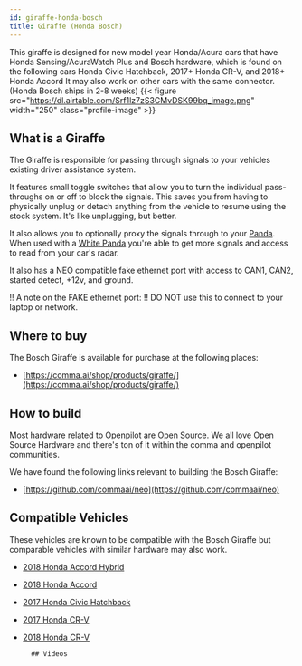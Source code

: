 ```yaml
---
id: giraffe-honda-bosch
title: Giraffe (Honda Bosch)
---
```


This giraffe is designed for new model year Honda/Acura cars that have Honda Sensing/AcuraWatch Plus and Bosch hardware, which is found on the following cars Honda Civic Hatchback, 2017+ Honda CR-V, and 2018+ Honda Accord It may also work on other cars with the same connector. 
(Honda Bosch ships in 2-8 weeks)
{{< figure src="https://dl.airtable.com/Srf1lz7zS3CMvDSK99bq_image.png" width="250" class="profile-image" >}}

## What is a Giraffe
The Giraffe is responsible for passing through signals to your vehicles existing driver assistance system. 

It features small toggle switches that allow you to turn the individual pass-throughs on or off to block the signals.  This saves you from having to physically unplug or detach anything from the vehicle to resume using the stock system. It&#x27;s like unplugging, but better. 

It also allows you to optionally proxy the signals through to your [Panda](/hardware/panda/).  When used with a [White Panda](/hardware/panda/panda-white/) you&#x27;re able to get more signals and access to read from your car&#x27;s radar.

It also has a NEO compatible fake ethernet port with access to CAN1, CAN2, started detect, +12v, and ground.

!! A note on the FAKE ethernet port:
!! DO NOT use this to connect to your laptop or network.


## Where to buy

The Bosch Giraffe is available for purchase at the following places:

* [https://comma.ai/shop/products/giraffe/](https://comma.ai/shop/products/giraffe/)


## How to build

Most hardware related to Openpilot are Open Source.
We all love Open Source Hardware and there's ton of it within the comma and openpilot communities.

We have found the following links relevant to building the Bosch Giraffe:

* [https://github.com/commaai/neo](https://github.com/commaai/neo)

## Compatible Vehicles

These vehicles are known to be compatible with the Bosch Giraffe but comparable vehicles with similar hardware may also work.

* [2018 Honda Accord Hybrid](./honda/giraffe-honda-bosch/2018-honda-accord-hybrid.md)
* [2018 Honda Accord](./honda/giraffe-honda-bosch/2018-honda-accord.md)
* [2017 Honda Civic Hatchback](./honda/giraffe-honda-bosch/2017-honda-civic-hatchback.md)
* [2017 Honda CR-V](./honda/giraffe-honda-bosch/2017-honda-cr-v.md)
* [2018 Honda CR-V](./honda/giraffe-honda-bosch/2018-honda-cr-v.md)



        ## Videos
      